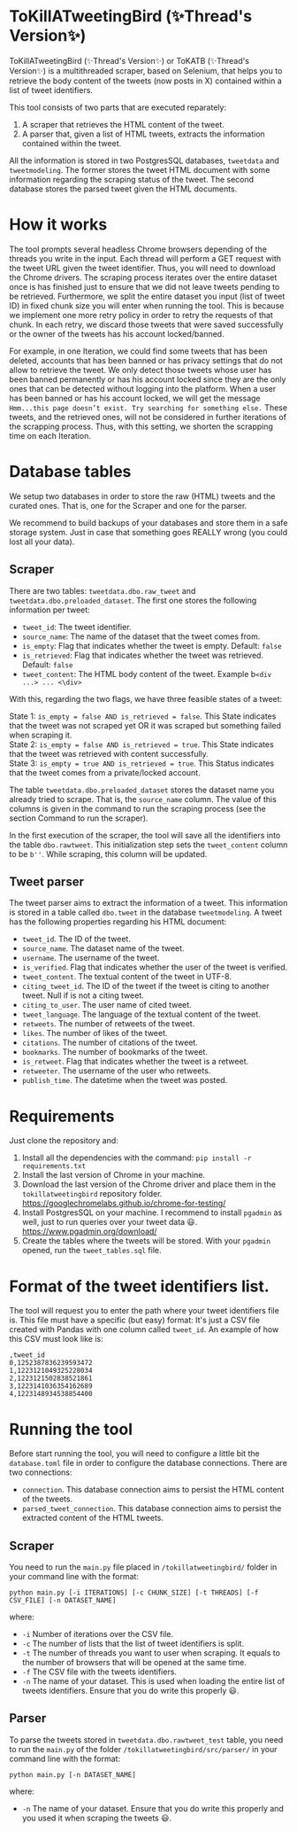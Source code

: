 # ToKillATweetingBird (✨Thread's Version✨)

ToKillATweetingBird (✨Thread's Version✨) or ToKATB (✨Thread's Version✨) is a multithreaded scraper, based on Selenium, that helps you to retrieve the body content of the tweets (now posts in X) contained within a list of tweet identifiers.

This tool consists of two parts that are executed reparately:

1. A scraper that retrieves the HTML content of the tweet.
2. A parser that, given a list of HTML tweets, extracts the information contained within the tweet.

All the information is stored in two PostgresSQL databases, `tweetdata` and `tweetmodeling`. The former stores the tweet HTML document with some information regarding the scraping status of the tweet. The second database stores the parsed tweet given the HTML documents.

# How it works

The tool prompts several headless Chrome browsers depending of the threads you write in the input. Each thread will perform a GET request with the tweet URL given the tweet identifier. Thus, you will need to download the Chrome drivers.
The scraping process iterates over the entire dataset once is has finished just to ensure that we did not leave tweets pending to be retrieved. Furthermore, we split the entire dataset you input (list of tweet ID) in fixed chunk size you will enter when running the tool. This is because we implement one more retry policy in order to retry the requests of that chunk. In each retry, we discard those tweets that were saved successfully or the owner of the tweets has his account locked/banned.

For example, in one Iteration, we could find some tweets that has been deleted, accounts that has been banned or has privacy settings that do not allow to retrieve the tweet. We only detect those tweets whose user has been banned permanently or has his account locked since they are the only ones that can be detected without logging into the platform. When a user has been banned or has his account locked, we will get the message `Hmm...this page doesn’t exist. Try searching for something else.` These tweets, and the retrieved ones, will not be considered in further iterations of the scrapping process. Thus, with this setting, we shorten the scrapping time on each Iteration.


# Database tables
We setup two databases in order to store the raw (HTML) tweets and the curated ones. That is, one for the Scraper and one for the parser.

We recommend to build backups of your databases and store them in a safe storage system. Just in case that something goes REALLY wrong (you could lost all your data).

## Scraper
There are two tables: `tweetdata.dbo.raw_tweet` and `tweetdata.dbo.preloaded_dataset`. The first one stores the following information per tweet:

- `tweet_id`: The tweet identifier. <br>
- `source_name`: The name of the dataset that the tweet comes from.<br>
- `is_empty`: Flag that indicates whether the tweet is empty. Default: `false` <br>
- `is_retrieved`: Flag that indicates whether the tweet was retrieved. Default: `false` <br>
- `tweet_content`: The HTML body content of the tweet. Example b`<div ...> ... <\div>`<br>

With this, regarding the two flags, we have three feasible states of a tweet:

State 1: `is_empty = false AND is_retrieved = false`. This State indicates that the tweet was not scraped yet OR it was scraped but something failed when scraping it. <br>
State 2: `is_empty = false AND is_retrieved = true`. This State indicates that the tweet was retrieved with content successfully. <br>
State 3: `is_empty = true AND is_retrieved = true`. This Status indicates that the tweet comes from a private/locked account. <br>

The table `tweetdata.dbo.preloaded_dataset` stores the dataset name you already tried to scrape. That is, the `source_name` column. The value of this columns is given in the command to run the scraping process (see the section Command to run the scraper).

In the first execution of the scraper, the tool will save all the identifiers into the table `dbo.rawtweet`. This initialization step sets the `tweet_content` column to be `b''`. While scraping, this column will be updated.

## Tweet parser

The tweet parser aims to extract the information of a tweet. This information is stored in a table called `dbo.tweet` in the database `tweetmodeling`. A tweet has the following properties regarding his HTML document:
- `tweet_id`. The ID of the tweet.
- `source_name`. The dataset name of the tweet.
- `username`. The username of the tweet.
- `is_verified`. Flag that indicates whether the user of the tweet is verified.
- `tweet_content`. The textual content of the tweet in UTF-8.
- `citing_tweet_id`. The ID of the tweet if the tweet is citing to another tweet. Null if is not a citing tweet.
- `citing_to_user`. The user name of cited tweet.
- `tweet_language`. The language of the textual content of the tweet.
- `retweets`. The number of retweets of the tweet.
- `likes`. The number of likes of the tweet.
- `citations`. The number of citations of the tweet.
- `bookmarks`. The number of bookmarks of the tweet.
- `is_retweet`. Flag that indicates whether the tweet is a retweet.
- `retweeter`. The username of the user who retweets.
- `publish_time`. The datetime when the tweet was posted.

# Requirements

Just clone the repository and:

1. Install all the dependencies with the command:
   `pip install -r requirements.txt`
2. Install the last version of Chrome in your machine.
3. Download the last version of the Chrome driver and place them in the `tokillatweetingbird` repository folder. https://googlechromelabs.github.io/chrome-for-testing/
4. Install PostgresSQL on your machine. I recommend to install `pgadmin` as well, just to run queries over your tweet data 😃. https://www.pgadmin.org/download/
5. Create the tables where the tweets will be stored. With your `pgadmin` opened, run the `tweet_tables.sql` file.

# Format of the tweet identifiers list.

The tool will request you to enter the path where your tweet identifiers file is. This file must have a specific (but easy) format: It's just a CSV file created with Pandas with one column called `tweet_id`. An example of how this CSV must look like is:

```
,tweet_id
0,1252387836239593472
1,1223121049325228034
2,1223121502838521861
3,1223141036354162689
4,1223148934538854400
```

# Running the tool

Before start running the tool, you will need to configure a little bit the `database.toml` file in order to configure the database connections. There are two connections:
- `connection`. This database connection aims to persist the HTML content of the tweets.
- `parsed_tweet_connection`. This database connection aims to persist the extracted content of the HTML tweets.

## Scraper
You need to run the `main.py` file placed in `/tokillatweetingbird/` folder in your command line with the format:

`python main.py [-i ITERATIONS] [-c CHUNK_SIZE] [-t THREADS] [-f CSV_FILE] [-n DATASET_NAME]`

where: <br>

- `-i` Number of iterations over the CSV file. <br>
- `-c` The number of lists that the list of tweet identifiers is split. <br>
- `-t` The number of threads you want to user when scraping. It equals to the number of browsers that will be opened at the same time. <br>
- `-f` The CSV file with the tweets identifiers. <br>
- `-n` The name of your dataset. This is used when loading the entire list of tweets identifiers. Ensure that you do write this properly 😃.

## Parser
To parse the tweets stored in `tweetdata.dbo.rawtweet_test` table, you need to run the `main.py` of the folder `/tokillatweetingbird/src/parser/` in your command line with the format:

`python main.py [-n DATASET_NAME]`

where: <br>

- `-n` The name of your dataset. Ensure that you do write this properly and you used it when scraping the tweets 😃.

